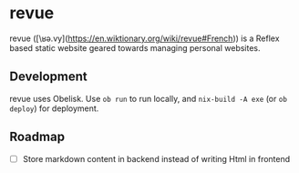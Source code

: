 # revue

revue ([\ʁə.vy\](https://en.wiktionary.org/wiki/revue#French)) is a Reflex based static website geared towards managing personal websites.

## Development

revue uses Obelisk. Use `ob run` to run locally, and `nix-build -A exe` (or `ob deploy`) for deployment.

## Roadmap

- [ ] Store markdown content in backend instead of writing Html in frontend
